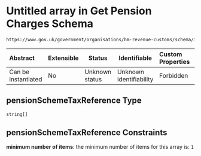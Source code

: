 # Untitled array in Get Pension Charges Schema

```txt
https://www.gov.uk/government/organisations/hm-revenue-customs/schema/itsa/Get_Pension_Charges#/definitions/pensionSchemeTaxReference
```




| Abstract            | Extensible | Status         | Identifiable            | Custom Properties | Additional Properties | Access Restrictions | Defined In                                                            |
| :------------------ | ---------- | -------------- | ----------------------- | :---------------- | --------------------- | ------------------- | --------------------------------------------------------------------- |
| Can be instantiated | No         | Unknown status | Unknown identifiability | Forbidden         | Allowed               | none                | [pensions.schema.json\*](pensions.schema.json "open original schema") |

## pensionSchemeTaxReference Type

`string[]`

## pensionSchemeTaxReference Constraints

**minimum number of items**: the minimum number of items for this array is: `1`

